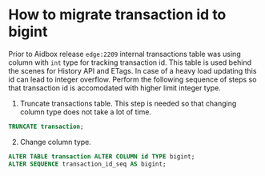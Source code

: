 # How to migrate transaction id to bigint

Prior to Aidbox release `edge:2209` internal transactions table was using column with `int` type for tracking transaction id. This table is used behind the scenes for History API and ETags. In case of a heavy load updating this id can lead to integer overflow. Perform the following sequence of steps so that transaction id is accomodated with higher limit integer type.

1. Truncate transactions table. This step is needed so that changing column type does not take a lot of time.

```sql
TRUNCATE transaction;
```

2. Change column type.
```sql
ALTER TABLE transaction ALTER COLUMN id TYPE bigint;
ALTER SEQUENCE transaction_id_seq AS bigint;
```
